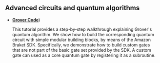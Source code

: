 ## <a name="advanced">Advanced circuits and quantum algorithms</a>

  * [**Grover Code**](https://github.com/Qubitsey/QuantumAlgorithms/blob/main/Grover.ipynb))

    This tutorial provides a step-by-step walkthrough explaining Grover's quantum algorithm. We show how to build the corresponding quantum circuit with simple modular building blocks, by means of the Amazon Braket SDK. Specifically, we demonstrate how to build custom gates that are not part of the basic gate set provided by the SDK. A custom gate can used as a core quantum gate by registering it as a subroutine.
